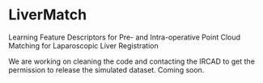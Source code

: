 # LiverMatch
Learning Feature Descriptors for Pre- and Intra-operative Point Cloud Matching for Laparoscopic Liver Registration

We are working on cleaning the code and contacting the IRCAD to get the permission to release the simulated dataset. Coming soon.

